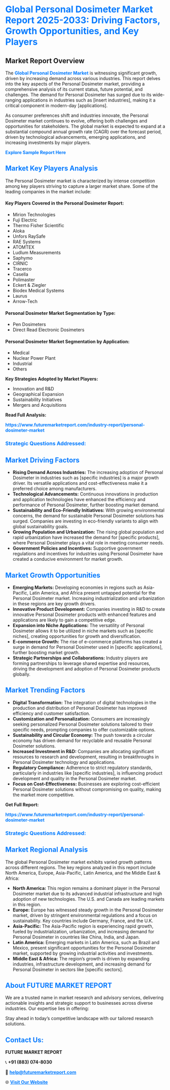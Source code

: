 <h1 style="color: #007BFF;">Global Personal Dosimeter Market Report 2025-2033: Driving Factors, Growth Opportunities, and Key Players</h1>

<section id="overview">
<h2>Market Report Overview</h2>
<p>The <a href="https://www.futuremarketreport.com/industry-report/personal-dosimeter-market" style="color: #007BFF; text-decoration: none;"><strong>Global Personal Dosimeter Market</strong></a> is witnessing significant growth, driven by increasing demand across various industries. This report delves into the key aspects of the Personal Dosimeter market, providing a comprehensive analysis of its current status, future potential, and challenges. The demand for Personal Dosimeter has surged due to its wide-ranging applications in industries such as [insert industries], making it a critical component in modern-day [applications].</p>
<p>As consumer preferences shift and industries innovate, the Personal Dosimeter market continues to evolve, offering both challenges and opportunities for stakeholders. The global market is expected to expand at a substantial compound annual growth rate (CAGR) over the forecast period, driven by technological advancements, emerging applications, and increasing investments by major players.</p>
</section>

<section id="overview">
<p><a href="https://www.futuremarketreport.com/request-sample/reportId=93016" style="color: #007BFF; text-decoration: none;"><strong>Explore Sample Report Here</strong></a></p>
</section>

<section id="key-players">
<h2 style="color: #007BFF;">Market Key Players Analysis</h2>
<p>The Personal Dosimeter market is characterized by intense competition among key players striving to capture a larger market share. Some of the leading companies in the market include:</p>
<h4>Key Players Covered in the Personal Dosimeter Report:</h4>
<ul><li>Mirion Technologies</li><li>Fuji Electric</li><li>Thermo Fisher Scientific</li><li>Aloka</li><li>Unfors RaySafe</li><li>RAE Systems</li><li>ATOMTEX</li><li>Ludlum Measurements</li><li>Saphymo</li><li>CIRNIC</li><li>Tracerco</li><li>Casella</li><li>Polimaster</li><li>Eckert &amp; Ziegler</li><li>Biodex Medical Systems</li><li>Laurus</li><li>Arrow-Tech</li></ul>
<h4>Personal Dosimeter Market Segmentation by Type:</h4>
<ul><li>Pen Dosimeters</li><li>Direct Read Electronic Dosimeters</li></ul>

<h4>Personal Dosimeter Market Segmentation by Application:</h4>
<ul><li>Medical</li><li>Nuclear Power Plant</li><li>Industrial</li><li>Others</li></ul>
<p><strong>Key Strategies Adopted by Market Players:</strong></p>
<ul>
<li>Innovation and R&D</li>
<li>Geographical Expansion</li>
<li>Sustainability Initiatives</li>
<li>Mergers and Acquisitions</li>
</ul>
</section>

<section>
<p><strong>Read Full Analysis: </strong></p><a href="https://www.futuremarketreport.com/industry-report/personal-dosimeter-market" style="color: #007BFF; text-decoration: none;"><strong>https://www.futuremarketreport.com/industry-report/personal-dosimeter-market</strong></a>
<h3 style="color: #007BFF;">Strategic Questions Addressed:</h3>
</section>

<section id="driving-factors">
<h2 style="color: #007BFF;">Market Driving Factors</h2>
<ul>
<li><strong>Rising Demand Across Industries:</strong> The increasing adoption of Personal Dosimeter in industries such as [specific industries] is a major growth driver. Its versatile applications and cost-effectiveness make it a preferred choice among manufacturers.</li>
<li><strong>Technological Advancements:</strong> Continuous innovations in production and application technologies have enhanced the efficiency and performance of Personal Dosimeter, further boosting market demand.</li>
<li><strong>Sustainability and Eco-Friendly Initiatives:</strong> With growing environmental concerns, the demand for sustainable Personal Dosimeter solutions has surged. Companies are investing in eco-friendly variants to align with global sustainability goals.</li>
<li><strong>Growing Population and Urbanization:</strong> The rising global population and rapid urbanization have increased the demand for [specific products], where Personal Dosimeter plays a vital role in meeting consumer needs.</li>
<li><strong>Government Policies and Incentives:</strong> Supportive government regulations and incentives for industries using Personal Dosimeter have created a conducive environment for market growth.</li>
</ul>
</section>

<section id="growth-opportunities">
<h2 style="color: #007BFF;">Market Growth Opportunities</h2>
<ul>
<li><strong>Emerging Markets:</strong> Developing economies in regions such as Asia-Pacific, Latin America, and Africa present untapped potential for the Personal Dosimeter market. Increasing industrialization and urbanization in these regions are key growth drivers.</li>
<li><strong>Innovative Product Development:</strong> Companies investing in R&D to create innovative Personal Dosimeter products with enhanced features and applications are likely to gain a competitive edge.</li>
<li><strong>Expansion into Niche Applications:</strong> The versatility of Personal Dosimeter allows it to be utilized in niche markets such as [specific niches], creating opportunities for growth and diversification.</li>
<li><strong>E-commerce Growth:</strong> The rise of e-commerce platforms has created a surge in demand for Personal Dosimeter used in [specific applications], further boosting market growth.</li>
<li><strong>Strategic Partnerships and Collaborations:</strong> Industry players are forming partnerships to leverage shared expertise and resources, driving the development and adoption of Personal Dosimeter products globally.</li>
</ul>
</section>

<section id="trending-factors">
<h2 style="color: #007BFF;">Market Trending Factors</h2>
<ul>
<li><strong>Digital Transformation:</strong> The integration of digital technologies in the production and distribution of Personal Dosimeter has improved efficiency and customer satisfaction.</li>
<li><strong>Customization and Personalization:</strong> Consumers are increasingly seeking personalized Personal Dosimeter solutions tailored to their specific needs, prompting companies to offer customizable options.</li>
<li><strong>Sustainability and Circular Economy:</strong> The push towards a circular economy has driven demand for recyclable and reusable Personal Dosimeter solutions.</li>
<li><strong>Increased Investment in R&D:</strong> Companies are allocating significant resources to research and development, resulting in breakthroughs in Personal Dosimeter technology and applications.</li>
<li><strong>Regulatory Compliance:</strong> Adherence to strict regulatory standards, particularly in industries like [specific industries], is influencing product development and quality in the Personal Dosimeter market.</li>
<li><strong>Focus on Cost-Effectiveness:</strong> Businesses are exploring cost-efficient Personal Dosimeter solutions without compromising on quality, making the market more competitive.</li>
</ul>
</section>

<section>
<p><strong>Get Full Report: </strong></p><a href="https://www.futuremarketreport.com/industry-report/personal-dosimeter-market" style="color: #007BFF; text-decoration: none;"><strong>https://www.futuremarketreport.com/industry-report/personal-dosimeter-market</strong></a>
<h3 style="color: #007BFF;">Strategic Questions Addressed:</h3>
</section>


<section id="regional-analysis">
<h2 style="color: #007BFF;">Market Regional Analysis</h2>
<p>The global Personal Dosimeter market exhibits varied growth patterns across different regions. The key regions analyzed in this report include North America, Europe, Asia-Pacific, Latin America, and the Middle East & Africa:</p>
<ul>
<li><strong>North America:</strong> This region remains a dominant player in the Personal Dosimeter market due to its advanced industrial infrastructure and high adoption of new technologies. The U.S. and Canada are leading markets in this region.</li>
<li><strong>Europe:</strong> Europe has witnessed steady growth in the Personal Dosimeter market, driven by stringent environmental regulations and a focus on sustainability. Key countries include Germany, France, and the U.K.</li>
<li><strong>Asia-Pacific:</strong> The Asia-Pacific region is experiencing rapid growth, fueled by industrialization, urbanization, and increasing demand for Personal Dosimeter in countries like China, India, and Japan.</li>
<li><strong>Latin America:</strong> Emerging markets in Latin America, such as Brazil and Mexico, present significant opportunities for the Personal Dosimeter market, supported by growing industrial activities and investments.</li>
<li><strong>Middle East & Africa:</strong> The region’s growth is driven by expanding industries, infrastructure development, and increasing demand for Personal Dosimeter in sectors like [specific sectors].</li>
</ul>
</section>

<footer>
<h2 style="color: #007BFF;">About FUTURE MARKET REPORT</h2>
<p>We are a trusted name in market research and advisory services, delivering actionable insights and strategic support to businesses across diverse industries. Our expertise lies in offering:</p>

<p>Stay ahead in today’s competitive landscape with our tailored research solutions.</p>

<h2 style="color: #007BFF;">Contact Us:</h2>
<p><strong>FUTURE MARKET REPORT</strong></p>
<p>📞 <strong>+91 (883) 074-8030</strong></p>
<p>📧 <strong><a href="mailto:help@futuremarketreport.com" style="color: #007BFF;">help@futuremarketreport.com</a></strong></p>
<p>🌐 <strong><a href="https://www.futuremarketreport.com/" style="color: #007BFF;">Visit Our Website</a></strong></p>
</footer>